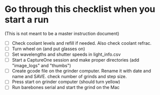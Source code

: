 # Go through this checklist when you start a run
(This is not meant to be a master instruction document)

-[ ] Check coolant levels and refill if needed. Also check coolant refrac.
-[ ] Turn wheel on (and put glasses on)
-[ ] Set wavelengths and shutter speeds in light_info.csv
-[ ] Start a CaptureOne session and make proper directories (add "image_logs" and "thumbs")
-[ ] Create gcode file on the grinder computer. Rename it with date and name and SAVE. check number of grinds and step size.
-[ ] Press start on grinder computer (should turn yellow)
-[ ] Run barebones serial and start the grind on the Mac
